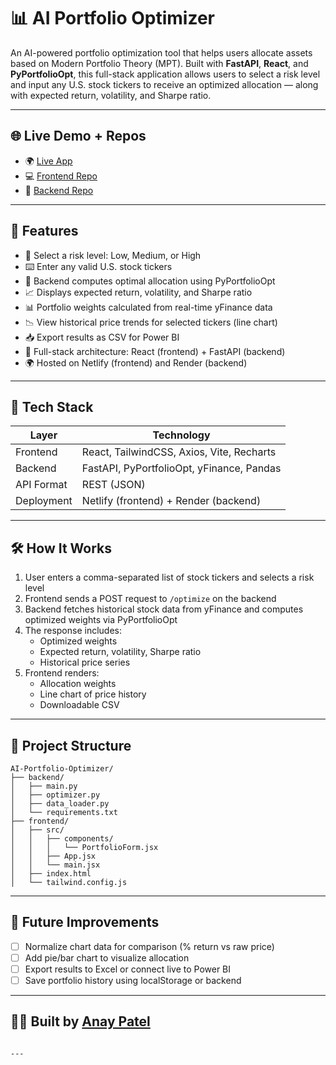 # 📊 AI Portfolio Optimizer

An AI-powered portfolio optimization tool that helps users allocate assets based on Modern Portfolio Theory (MPT). Built with **FastAPI**, **React**, and **PyPortfolioOpt**, this full-stack application allows users to select a risk level and input any U.S. stock tickers to receive an optimized allocation — along with expected return, volatility, and Sharpe ratio.

---

## 🌐 Live Demo + Repos

- 🌍 [Live App](celebrated-florentine-798645.netlify.app)
- 💻 [Frontend Repo](https://github.com/AnayPatel-P/ai-portfolio-frontend)
- 🔌 [Backend Repo](https://github.com/AnayPatel-P/ai-portfolio-backend)

---

## 🚀 Features

- 🎯 Select a risk level: Low, Medium, or High
- ⌨️ Enter any valid U.S. stock tickers
- 🧠 Backend computes optimal allocation using PyPortfolioOpt
- 📈 Displays expected return, volatility, and Sharpe ratio
- 📊 Portfolio weights calculated from real-time yFinance data
- 📉 View historical price trends for selected tickers (line chart)
- 📥 Export results as CSV for Power BI
- 🔌 Full-stack architecture: React (frontend) + FastAPI (backend)
- 🌍 Hosted on Netlify (frontend) and Render (backend)

---

## 🧠 Tech Stack

| Layer      | Technology                               |
|------------|-------------------------------------------|
| Frontend   | React, TailwindCSS, Axios, Vite, Recharts |
| Backend    | FastAPI, PyPortfolioOpt, yFinance, Pandas |
| API Format | REST (JSON)                               |
| Deployment | Netlify (frontend) + Render (backend)     |

---

## 🛠 How It Works

1. User enters a comma-separated list of stock tickers and selects a risk level
2. Frontend sends a POST request to `/optimize` on the backend
3. Backend fetches historical stock data from yFinance and computes optimized weights via PyPortfolioOpt
4. The response includes:
   - Optimized weights
   - Expected return, volatility, Sharpe ratio
   - Historical price series
5. Frontend renders:
   - Allocation weights
   - Line chart of price history
   - Downloadable CSV

---

## 📂 Project Structure

```
AI-Portfolio-Optimizer/
├── backend/
│   ├── main.py
│   ├── optimizer.py
│   ├── data_loader.py
│   └── requirements.txt
├── frontend/
│   ├── src/
│   │   ├── components/
│   │   │   └── PortfolioForm.jsx
│   │   ├── App.jsx
│   │   └── main.jsx
│   ├── index.html
│   └── tailwind.config.js
```

---

## 🔮 Future Improvements

- [ ] Normalize chart data for comparison (% return vs raw price)
- [ ] Add pie/bar chart to visualize allocation
- [ ] Export results to Excel or connect live to Power BI
- [ ] Save portfolio history using localStorage or backend

---

## 👨‍💻 Built by [Anay Patel](https://www.linkedin.com/in/anaypatel26)
```

---
